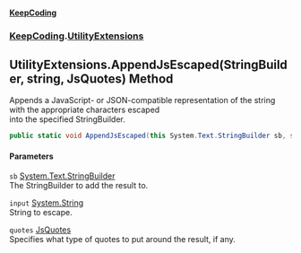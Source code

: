 #### [KeepCoding](index.md 'index')
### [KeepCoding](KeepCoding.md 'KeepCoding').[UtilityExtensions](UtilityExtensions.md 'KeepCoding.UtilityExtensions')
## UtilityExtensions.AppendJsEscaped(StringBuilder, string, JsQuotes) Method
Appends a JavaScript- or JSON-compatible representation of the string with the appropriate characters escaped  
into the specified StringBuilder.
```csharp
public static void AppendJsEscaped(this System.Text.StringBuilder sb, string input, KeepCoding.UtilityExtensions.JsQuotes quotes=KeepCoding.UtilityExtensions.JsQuotes.Double);
```
#### Parameters
<a name='KeepCoding_UtilityExtensions_AppendJsEscaped(System_Text_StringBuilder_string_KeepCoding_UtilityExtensions_JsQuotes)_sb'></a>
`sb` [System.Text.StringBuilder](https://docs.microsoft.com/en-us/dotnet/api/System.Text.StringBuilder 'System.Text.StringBuilder')  
The StringBuilder to add the result to.
  
<a name='KeepCoding_UtilityExtensions_AppendJsEscaped(System_Text_StringBuilder_string_KeepCoding_UtilityExtensions_JsQuotes)_input'></a>
`input` [System.String](https://docs.microsoft.com/en-us/dotnet/api/System.String 'System.String')  
String to escape.
  
<a name='KeepCoding_UtilityExtensions_AppendJsEscaped(System_Text_StringBuilder_string_KeepCoding_UtilityExtensions_JsQuotes)_quotes'></a>
`quotes` [JsQuotes](UtilityExtensions_JsQuotes.md 'KeepCoding.UtilityExtensions.JsQuotes')  
Specifies what type of quotes to put around the result, if any.
  
